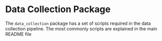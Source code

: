 # Data Collection Package

The `data_collection` package has a set of scripts required in the data collection pipeline. The most commonly scripts are explained in the main README file 
